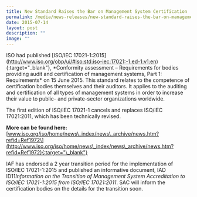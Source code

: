 ```yaml
---
title: New Standard Raises the Bar on Management System Certification
permalink: /media/news-releases/new-standard-raises-the-bar-on-management-system-certification/
date: 2015-07-14
layout: post
description: ""
image: ""
---
```

ISO had published [ISO/IEC 17021-1:2015\](http://www.iso.org/obp/ui/#iso:std:iso-iec:17021:-1:ed-1:v1:en){:target="\_blank"}, \*Conformity assessment – Requirements for bodies providing audit and certification of management systems, Part 1: Requirements\* on 15 June 2015. This standard relates to the competence of certification bodies themselves and their auditors. It applies to the auditing and certification of all types of management systems in order to increase their value to public- and private-sector organizations worldwide.
 
The first edition of ISO/IEC 17021-1 cancels and replaces ISO/IEC 17021:2011, which has been technically revised.  
 
**More can be found here:** [www.iso.org/iso/home/news\_index/news\_archive/news.htm?refid=Ref1972\](http://www.iso.org/iso/home/news\_index/news\_archive/news.htm?refid=Ref1972){:target="\_blank"}
 
IAF has endorsed a 2 year transition period for the implementation of ISO/IEC 17021-1:2015 and published an informative document, IAD ID11*Information on the Transition of Management System Accreditation to ISO/IEC 17021-1:2015 from ISO/IEC 17021:2011*. SAC will inform the certification bodies on the details for the transition soon.
